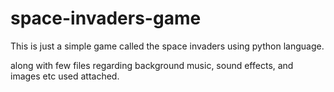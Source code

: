 # space-invaders-game
This is just a simple game called the space invaders using python language.

along with few files regarding background music, sound effects, and images etc used attached. 
